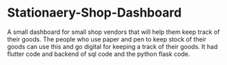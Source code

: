 # Stationaery-Shop-Dashboard
A small dashboard for small shop vendors that will help them keep track of their goods. The people who use paper and pen to keep stock of their goods can use this and go digital for keeping a track of their goods. It had flutter code and backend of sql code and the python flask code.
